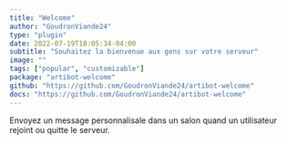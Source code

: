```yaml
---
title: "Welcome"
author: "GoudronViande24"
type: "plugin"
date: 2022-07-19T18:05:34-04:00
subtitle: "Souhaitez la bienvenue aux gens sur votre serveur"
image: ""
tags: ["popular", "customizable"]
package: "artibot-welcome"
github: "https://github.com/GoudronViande24/artibot-welcome"
docs: "https://github.com/GoudronViande24/artibot-welcome"
---
```


Envoyez un message personnalisale dans un salon quand un utilisateur rejoint ou quitte le serveur.
